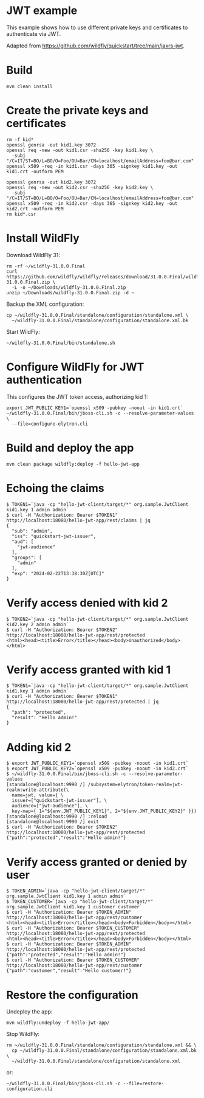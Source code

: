 JWT example
===

This example shows how to use different private keys and certificates to
authenticate via JWT.

Adapted from <https://github.com/wildfly/quickstart/tree/main/jaxrs-jwt>.

# Build

```shell
mvn clean install
```

# Create the private keys and certificates

```shell
rm -f kid*
openssl genrsa -out kid1.key 3072
openssl req -new -out kid1.csr -sha256 -key kid1.key \
  -subj "/C=IT/ST=BO/L=BO/O=Foo/OU=Bar/CN=localhost/emailAddress=foo@bar.com"
openssl x509 -req -in kid1.csr -days 365 -signkey kid1.key -out kid1.crt -outform PEM

openssl genrsa -out kid2.key 3072
openssl req -new -out kid2.csr -sha256 -key kid2.key \
  -subj "/C=IT/ST=BO/L=BO/O=Foo/OU=Bar/CN=localhost/emailAddress=foo@bar.com"
openssl x509 -req -in kid2.csr -days 365 -signkey kid2.key -out kid2.crt -outform PEM
rm kid*.csr
```

# Install WildFly

Download WildFly 31:

```shell
rm -rf ~/wildfly-31.0.0.Final
curl https://github.com/wildfly/wildfly/releases/download/31.0.0.Final/wildfly-31.0.0.Final.zip \
  -L -o ~/Downloads/wildfly-31.0.0.Final.zip
unzip ~/Downloads/wildfly-31.0.0.Final.zip -d ~
```

Backup the XML configuration:

```shell
cp ~/wildfly-31.0.0.Final/standalone/configuration/standalone.xml \
  ~/wildfly-31.0.0.Final/standalone/configuration/standalone.xml.bk
```

Start WildFly:

```shell
~/wildfly-31.0.0.Final/bin/standalone.sh
```

# Configure WildFly for JWT authentication

This configures the JWT token access, authorizing kid 1:

```shell
export JWT_PUBLIC_KEY1=`openssl x509 -pubkey -noout -in kid1.crt`
~/wildfly-31.0.0.Final/bin/jboss-cli.sh -c --resolve-parameter-values \
  --file=configure-elytron.cli
```

# Build and deploy the app

```shell
mvn clean package wildfly:deploy -f hello-jwt-app
```

# Echoing the claims

```shell
$ TOKEN1=`java -cp "hello-jwt-client/target/*" org.sample.JwtClient kid1.key 1 admin admin`
$ curl -H "Authorization: Bearer $TOKEN1" http://localhost:18080/hello-jwt-app/rest/claims | jq
{
  "sub": "admin",
  "iss": "quickstart-jwt-issuer",
  "aud": [
    "jwt-audience"
  ],
  "groups": [
    "admin"
  ],
  "exp": "2024-02-22T13:38:30Z[UTC]"
}
```

# Verify access denied with kid 2

```shell
$ TOKEN2=`java -cp "hello-jwt-client/target/*" org.sample.JwtClient kid2.key 2 admin admin`
$ curl -H "Authorization: Bearer $TOKEN2" http://localhost:18080/hello-jwt-app/rest/protected
<html><head><title>Error</title></head><body>Unauthorized</body></html>
```

# Verify access granted with kid 1

```shell
$ TOKEN1=`java -cp "hello-jwt-client/target/*" org.sample.JwtClient kid1.key 1 admin admin`
$ curl -H "Authorization: Bearer $TOKEN1" http://localhost:18080/hello-jwt-app/rest/protected | jq
{
  "path": "protected",
  "result": "Hello admin!"
}
```

# Adding kid 2

```shell
$ export JWT_PUBLIC_KEY1=`openssl x509 -pubkey -noout -in kid1.crt`
$ export JWT_PUBLIC_KEY2=`openssl x509 -pubkey -noout -in kid2.crt`
$ ~/wildfly-31.0.0.Final/bin/jboss-cli.sh -c --resolve-parameter-values
[standalone@localhost:9990 /] /subsystem=elytron/token-realm=jwt-realm:write-attribute(\
  name=jwt, value={ \
  issuer=["quickstart-jwt-issuer"], \
  audience=["jwt-audience"], \
  key-map={ 1="${env.JWT_PUBLIC_KEY1}", 2="${env.JWT_PUBLIC_KEY2}" }})
[standalone@localhost:9990 /] :reload
[standalone@localhost:9990 /] exit
$ curl -H "Authorization: Bearer $TOKEN2" http://localhost:18080/hello-jwt-app/rest/protected
{"path":"protected","result":"Hello admin!"}
```

# Verify access granted or denied by user

```shell
$ TOKEN_ADMIN=`java -cp "hello-jwt-client/target/*" org.sample.JwtClient kid1.key 1 admin admin`
$ TOKEN_CUSTOMER=`java -cp "hello-jwt-client/target/*" org.sample.JwtClient kid1.key 1 customer customer`
$ curl -H "Authorization: Bearer $TOKEN_ADMIN" http://localhost:18080/hello-jwt-app/rest/customer
<html><head><title>Error</title></head><body>Forbidden</body></html>
$ curl -H "Authorization: Bearer $TOKEN_CUSTOMER" http://localhost:18080/hello-jwt-app/rest/protected
<html><head><title>Error</title></head><body>Forbidden</body></html>
$ curl -H "Authorization: Bearer $TOKEN_ADMIN" http://localhost:18080/hello-jwt-app/rest/protected
{"path":"protected","result":"Hello admin!"}
$ curl -H "Authorization: Bearer $TOKEN_CUSTOMER" http://localhost:18080/hello-jwt-app/rest/customer
{"path":"customer","result":"Hello customer!"}
```

# Restore the configuration

Undeploy the app:

```shell
mvn wildfly:undeploy -f hello-jwt-app/
```

Stop WildFly:

```shell
rm ~/wildfly-31.0.0.Final/standalone/configuration/standalone.xml && \
  cp ~/wildfly-31.0.0.Final/standalone/configuration/standalone.xml.bk \
  ~/wildfly-31.0.0.Final/standalone/configuration/standalone.xml
```

or:

```shell
~/wildfly-31.0.0.Final/bin/jboss-cli.sh -c --file=restore-configuration.cli
```
